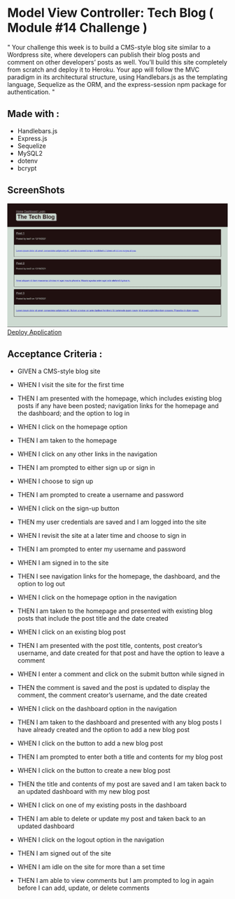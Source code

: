 # Model View Controller: Tech Blog ( Module #14 Challenge )

" Your challenge this week is to build a CMS-style blog site similar to a Wordpress site, where developers can publish their blog posts and comment on other developers’ posts as well. You’ll build this site completely from scratch and deploy it to Heroku. Your app will follow the MVC paradigm in its architectural structure, using Handlebars.js as the templating language, Sequelize as the ORM, and the express-session npm package for authentication. "

## Made with :

- Handlebars.js
- Express.js
- Sequelize
- MySQL2
- dotenv
- bcrypt

## ScreenShots

![frontPage](/assets/images/screenShot.jpg)
[Deploy Application](https://tech-blog-my-application.herokuapp.com/)

## Acceptance Criteria :

- GIVEN a CMS-style blog site

- WHEN I visit the site for the first time

- THEN I am presented with the homepage, which includes existing blog posts if any have been posted; navigation links for the homepage and the dashboard; and the option to log in

- WHEN I click on the homepage option

- THEN I am taken to the homepage

- WHEN I click on any other links in the navigation

- THEN I am prompted to either sign up or sign in

- WHEN I choose to sign up

- THEN I am prompted to create a username and password

- WHEN I click on the sign-up button

- THEN my user credentials are saved and I am logged into the site

- WHEN I revisit the site at a later time and choose to sign in

- THEN I am prompted to enter my username and password

- WHEN I am signed in to the site

- THEN I see navigation links for the homepage, the dashboard, and the option to log out

- WHEN I click on the homepage option in the navigation

- THEN I am taken to the homepage and presented with existing blog posts that include the post title and the date created

- WHEN I click on an existing blog post

- THEN I am presented with the post title, contents, post creator’s username, and date created for that post and have the option to leave a comment

- WHEN I enter a comment and click on the submit button while signed in

- THEN the comment is saved and the post is updated to display the comment, the comment creator’s username, and the date created

- WHEN I click on the dashboard option in the navigation

- THEN I am taken to the dashboard and presented with any blog posts I have already created and the option to add a new blog post

- WHEN I click on the button to add a new blog post

- THEN I am prompted to enter both a title and contents for my blog post

- WHEN I click on the button to create a new blog post

- THEN the title and contents of my post are saved and I am taken back to an updated dashboard with my new blog post

- WHEN I click on one of my existing posts in the dashboard

- THEN I am able to delete or update my post and taken back to an updated dashboard

- WHEN I click on the logout option in the navigation

- THEN I am signed out of the site

- WHEN I am idle on the site for more than a set time

- THEN I am able to view comments but I am prompted to log in again before I can add, update, or delete comments
